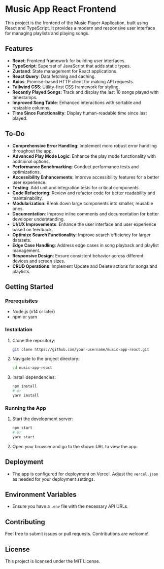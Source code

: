 # Music App React Frontend

This project is the frontend of the Music Player Application, built using React and TypeScript. It provides a modern and responsive user interface for managing playlists and playing songs.

## Features

- **React**: Frontend framework for building user interfaces.
- **TypeScript**: Superset of JavaScript that adds static types.
- **Zustand**: State management for React applications.
- **React Query**: Data fetching and caching.
- **Axios**: Promise-based HTTP client for making API requests.
- **Tailwind CSS**: Utility-first CSS framework for styling.
- **Recently Played Songs**: Track and display the last 10 songs played with timestamps.
- **Improved Song Table**: Enhanced interactions with sortable and resizable columns.
- **Time Since Functionality**: Display human-readable time since last played.

## To-Do

- **Comprehensive Error Handling**: Implement more robust error handling throughout the app.
- **Advanced Play Mode Logic**: Enhance the play mode functionality with additional options.
- **Performance Benchmarking**: Conduct performance tests and optimizations.
- **Accessibility Enhancements**: Improve accessibility features for a better user experience.
- **Testing**: Add unit and integration tests for critical components.
- **Code Refactoring**: Review and refactor code for better readability and maintainability.
- **Modularization**: Break down large components into smaller, reusable ones.
- **Documentation**: Improve inline comments and documentation for better developer understanding.
- **UI/UX Improvements**: Enhance the user interface and user experience based on feedback.
- **Optimize Search Functionality**: Improve search efficiency for larger datasets.
- **Edge Case Handling**: Address edge cases in song playback and playlist management.
- **Responsive Design**: Ensure consistent behavior across different devices and screen sizes.
- **CRUD Operations**: Implement Update and Delete actions for songs and playlists.

## Getting Started

### Prerequisites

- Node.js (v14 or later)
- npm or yarn

### Installation

1. Clone the repository:
   ```bash
   git clone https://github.com/your-username/music-app-react.git
   ```
2. Navigate to the project directory:
   ```bash
   cd music-app-react
   ```
3. Install dependencies:
   ```bash
   npm install
   # or
   yarn install
   ```

### Running the App

1. Start the development server:
   ```bash
   npm start
   # or
   yarn start
   ```
2. Open your browser and go to the shown URL to view the app.

## Deployment

- The app is configured for deployment on Vercel. Adjust the `vercel.json` as needed for your deployment settings.

## Environment Variables

- Ensure you have a `.env` file with the necessary API URLs.

## Contributing

Feel free to submit issues or pull requests. Contributions are welcome!

## License

This project is licensed under the MIT License.
